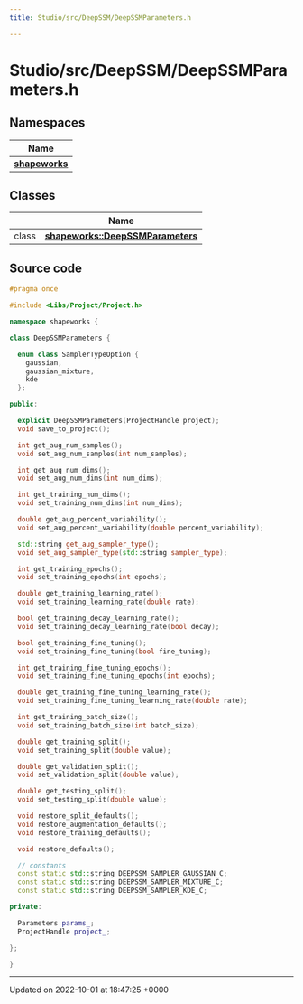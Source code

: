 ```yaml
---
title: Studio/src/DeepSSM/DeepSSMParameters.h

---
```


# Studio/src/DeepSSM/DeepSSMParameters.h



## Namespaces

| Name           |
| -------------- |
| **[shapeworks](../Namespaces/namespaceshapeworks.md)**  |

## Classes

|                | Name           |
| -------------- | -------------- |
| class | **[shapeworks::DeepSSMParameters](../Classes/classshapeworks_1_1DeepSSMParameters.md)**  |




## Source code

```cpp
#pragma once

#include <Libs/Project/Project.h>

namespace shapeworks {

class DeepSSMParameters {

  enum class SamplerTypeOption {
    gaussian,
    gaussian_mixture,
    kde
  };

public:

  explicit DeepSSMParameters(ProjectHandle project);
  void save_to_project();

  int get_aug_num_samples();
  void set_aug_num_samples(int num_samples);

  int get_aug_num_dims();
  void set_aug_num_dims(int num_dims);

  int get_training_num_dims();
  void set_training_num_dims(int num_dims);

  double get_aug_percent_variability();
  void set_aug_percent_variability(double percent_variability);

  std::string get_aug_sampler_type();
  void set_aug_sampler_type(std::string sampler_type);

  int get_training_epochs();
  void set_training_epochs(int epochs);

  double get_training_learning_rate();
  void set_training_learning_rate(double rate);

  bool get_training_decay_learning_rate();
  void set_training_decay_learning_rate(bool decay);

  bool get_training_fine_tuning();
  void set_training_fine_tuning(bool fine_tuning);

  int get_training_fine_tuning_epochs();
  void set_training_fine_tuning_epochs(int epochs);

  double get_training_fine_tuning_learning_rate();
  void set_training_fine_tuning_learning_rate(double rate);

  int get_training_batch_size();
  void set_training_batch_size(int batch_size);

  double get_training_split();
  void set_training_split(double value);

  double get_validation_split();
  void set_validation_split(double value);

  double get_testing_split();
  void set_testing_split(double value);

  void restore_split_defaults();
  void restore_augmentation_defaults();
  void restore_training_defaults();

  void restore_defaults();

  // constants
  const static std::string DEEPSSM_SAMPLER_GAUSSIAN_C;
  const static std::string DEEPSSM_SAMPLER_MIXTURE_C;
  const static std::string DEEPSSM_SAMPLER_KDE_C;

private:

  Parameters params_;
  ProjectHandle project_;

};

}
```


-------------------------------

Updated on 2022-10-01 at 18:47:25 +0000
